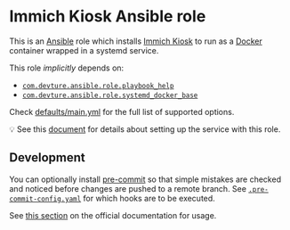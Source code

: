 <!--
SPDX-FileCopyrightText: 2023 Slavi Pantaleev
SPDX-FileCopyrightText: 2025 Suguru Hirahara

SPDX-License-Identifier: AGPL-3.0-or-later
-->

# Immich Kiosk Ansible role

This is an [Ansible](https://www.ansible.com/) role which installs [Immich Kiosk](https://immich_kiosk.io/) to run as a [Docker](https://www.docker.com/) container wrapped in a systemd service.

This role *implicitly* depends on:

- [`com.devture.ansible.role.playbook_help`](https://github.com/devture/com.devture.ansible.role.playbook_help)
- [`com.devture.ansible.role.systemd_docker_base`](https://github.com/devture/com.devture.ansible.role.systemd_docker_base)

Check [defaults/main.yml](defaults/main.yml) for the full list of supported options.

💡 See this [document](docs/configuring-immich-kiosk.md) for details about setting up the service with this role.

## Development

You can optionally install [pre-commit](https://pre-commit.com/) so that simple mistakes are checked and noticed before changes are pushed to a remote branch. See [`.pre-commit-config.yaml`](./.pre-commit-config.yaml) for which hooks are to be executed.

See [this section](https://pre-commit.com/#usage) on the official documentation for usage.
